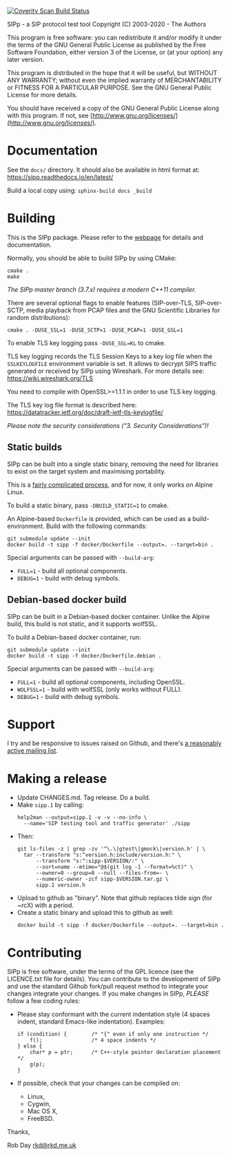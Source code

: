 <a href="https://scan.coverity.com/projects/5988">
  <img alt="Coverity Scan Build Status"
       src="https://scan.coverity.com/projects/5988/badge.svg"/>
</a>

SIPp - a SIP protocol test tool
Copyright (C) 2003-2020 - The Authors

This program is free software: you can redistribute it and/or modify it
under the terms of the GNU General Public License as published by the
Free Software Foundation, either version 3 of the License, or (at your
option) any later version.

This program is distributed in the hope that it will be useful, but
WITHOUT ANY WARRANTY; without even the implied warranty of
MERCHANTABILITY or FITNESS FOR A PARTICULAR PURPOSE.  See the GNU
General Public License for more details.

You should have received a copy of the GNU General Public License along
with this program.  If not, see
[http://www.gnu.org/licenses/](http://www.gnu.org/licenses/).

# Documentation

See the `docs/` directory. It should also be available in html format at:
https://sipp.readthedocs.io/en/latest/

Build a local copy using: ``sphinx-build docs _build``

# Building

This is the SIPp package. Please refer to the
[webpage](http://sipp.sourceforge.net/) for details and documentation.

Normally, you should be able to build SIPp by using CMake:

```
cmake .
make
```

_The SIPp master branch (3.7.x) requires a modern C++11 compiler._

There are several optional flags to enable features (SIP-over-TLS,
SIP-over-SCTP, media playback from PCAP files and the GNU Scientific
Libraries for random distributions):

```
cmake . -DUSE_SSL=1 -DUSE_SCTP=1 -DUSE_PCAP=1 -DUSE_GSL=1
```

To enable TLS key logging pass `-DUSE_SSL=KL` to cmake.

TLS key logging records the TLS Session Keys to a key log file when the `SSLKEYLOGFILE` environment variable is set. It allows to decrypt SIPS traffic generated or received by SIPp using Wireshark. For more details see: https://wiki.wireshark.org/TLS

You need to compile with OpenSSL>=1.1.1 in order to use TLS key logging.

The TLS key log file format is described here: https://datatracker.ietf.org/doc/draft-ietf-tls-keylogfile/

_Please note the security considerations ("3. Security Considerations")!_

## Static builds

SIPp can be built into a single static binary, removing the need for
libraries to exist on the target system and maximising portability.

This is a [fairly complicated
process](https://medium.com/@neunhoef/static-binaries-for-a-c-application-f7c76f8041cf),
and for now, it only works on Alpine Linux.

To build a static binary, pass `-DBUILD_STATIC=1` to cmake.

An Alpine-based `Dockerfile` is provided, which can be used as a
build-environment.  Build with the following commands:

```
git submodule update --init
docker build -t sipp -f docker/Dockerfile --output=. --target=bin .
```

Special arguments can be passed with `--build-arg`:
* `FULL=1` - build all optional components.
* `DEBUG=1` - build with debug symbols.

## Debian-based docker build

SIPp can be built in a Debian-based docker container. Unlike the Alpine
build, this build is not static, and it supports wolfSSL.

To build a Debian-based docker container, run:
```
git submodule update --init
docker build -t sipp -f docker/Dockerfile.debian .
```

Special arguments can be passed with `--build-arg`:
* `FULL=1` - build all optional components, including OpenSSL.
* `WOLFSSL=1` - build with wolfSSL (only works without FULL).
* `DEBUG=1` - build with debug symbols.

# Support

I try and be responsive to issues raised on Github, and there's [a
reasonably active mailing
list](https://lists.sourceforge.net/lists/listinfo/sipp-users).

# Making a release

* Update CHANGES.md. Tag release. Do a build.
* Make `sipp.1` by calling:
    ```
    help2man --output=sipp.1 -v -v --no-info \
      --name='SIP testing tool and traffic generator' ./sipp
    ```
* Then:
    ```
    git ls-files -z | grep -zv '^\.\|gtest\|gmock\|version.h' | \
      tar --transform "s:^version.h:include/version.h:" \
          --transform "s:^:sipp-$VERSION/:" \
          --sort=name --mtime="@$(git log -1 --format=%ct)" \
          --owner=0 --group=0 --null --files-from=- \
          --numeric-owner -zcf sipp-$VERSION.tar.gz \
          sipp.1 version.h
    ```
* Upload to github as "binary". Note that github replaces tilde sign
  (for ~rcX) with a period.
* Create a static binary and upload this to github as well:
    ```
    docker build -t sipp -f docker/Dockerfile --output=. --target=bin .
    ```

# Contributing

SIPp is free software, under the terms of the GPL licence (see the
LICENCE.txt file for details). You can contribute to the development of
SIPp and use the standard Github fork/pull request method to integrate
your changes integrate your changes. If you make changes in SIPp,
*PLEASE* follow a few coding rules:

  - Please stay conformant with the current indentation style (4 spaces
    indent, standard Emacs-like indentation). Examples:

    ```
    if (condition) {        /* "{" even if only one instruction */
        f();                /* 4 space indents */
    } else {
        char* p = ptr;      /* C++-style pointer declaration placement */
        g(p);
    }
    ```

  - If possible, check that your changes can be compiled on:
      - Linux,
      - Cygwin,
      - Mac OS X,
      - FreeBSD.

Thanks,

  Rob Day <rkd@rkd.me.uk>
